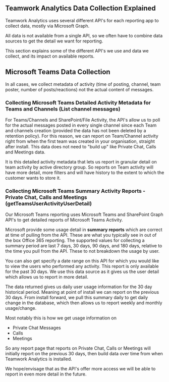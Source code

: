 ## Teamwork Analytics Data Collection Explained

Teamwork Analytics uses several different API's for each reporting app to collect data, mostly via Microsoft Graph.

All data is not available from a single API, so we often have to combine data sources to get the detail we want for reporting.

This section explains some of the different API's we use and data we collect, and its impact on available reports.

## Microsoft Teams Data Collection

In all cases, we collect metadata of activity (time of posting, channel, team poster, number of posts/reactions) not the actual content of messages.

### Collecting Microsoft Teams Detailed Activity Metadata for Teams and Channels (List channel messages)

For Teams/Channels and SharePoint/File Activity, the API's allow us to poll for the actual messages posted in every single channel since each Team and channels creation (provided the data has not been deleted by a retention policy). For this reason, we can report on Team/Channel activity right from when the first team was created in your organisation, straight after install. This data does not need to "build up" like Private Chat, Calls and Meetings data.

It is this detailed activity metadata that lets us report in granular detail on team activity by active directory group. So reports on Team activity will have more detail, more filters and will have history to the extent to which the customer wants to store it.

### Collecting Microsoft Teams Summary Activity Reports - Private Chat, Calls and Meetings (getTeamsUserActivityUserDetail)

Our Microsoft Teams reporting uses Microsoft Teams and SharePoint Graph API's to get detailed reports of Microsoft Teams Activity.

Microsoft provide some usage detail in **summary reports** which are correct at time of pulling from the API. These are what you typically see in out of the box Office 365 reporting. The supported values for collecting a summary period are last 7 days, 30 days, 90 days, and 180 days, relative to the time you pull from the API. These to not breakdown the usage by user.

You can also get specify a date range on this API for which you would like to view the users who performed any activity. This report is only available for the past 30 days. We use this data source as it gives us the user detail which allows us to report in more detail.

The data returned gives us daily user usage information for the 30 day historical period. Meaning at point of install we can report on the previous 30 days. From install forward, we pull this summary daily to get daily change in the database, which then allows us to report weekly and monthly usage/change.

Most notably this is how we get usage information on

- Private Chat Messages
- Calls
- Meetings

So any report page that reports on Private Chat, Calls or Meetings will initially report on the previous 30 days, then build data over time from when Teamwork Analytics is installed.

We hope/envisage that as the API's offer more access we will be able to report in even more detail in the future.
